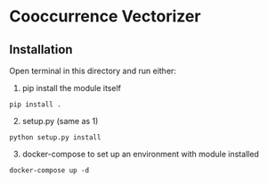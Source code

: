 # Cooccurrence Vectorizer
## Installation
Open terminal in this directory and run either:
1. pip install the module itself
```
pip install .
```
2. setup.py (same as 1)
```
python setup.py install
```
3. docker-compose to set up an environment with module installed
```
docker-compose up -d
```